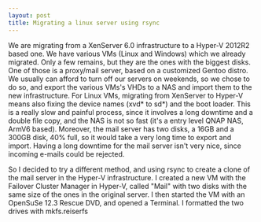 ```yaml
---
layout: post
title: Migrating a linux server using rsync
---
```



We are migrating from a XenServer 6.0 infrastructure to a Hyper-V 2012R2 based one. We have various VMs (Linux and Windows) which we already migrated.
Only a few remains, but they are the ones with the biggest disks. One of those is a proxy/mail server, based on a customized Gentoo distro.
We usually can afford to turn off our servers on weekends, so we chose to do so, and export the various VMs's VHDs to a NAS and import them to the new infrastructure.
For Linux VMs, migrating from XenServer to Hyper-V means also fixing the device names (xvd* to sd*) and the boot loader.
This is a really slow and painful process, since it involves a long downtime and a double file copy, and the NAS is not so fast (it's a entry level QNAP NAS, ArmV6 based).
Moreover, the mail server has two disks, a 16GB and a 300GB disk, 40% full, so it would take a very long time to export and import. Having a long downtime for the mail server isn't very nice, since incoming e-mails could be rejected.

So I decided to try a different method, and using rsync to create a clone of the mail server in the Hyper-V infrastructure.
I created a new VM with the Failover Cluster Manager in Hyper-V, called "Mail" with two disks with the same size of the ones in the original server.
I then started the VM with an OpenSuSe 12.3 Rescue DVD, and opened a Terminal.
I formatted the two drives with mkfs.reiserfs



